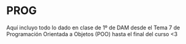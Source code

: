 # PROG

Aquí incluyo todo lo dado en clase de 1º de DAM desde el Tema 7 de Programación Orientada a Objetos (POO) hasta el final del curso <3
